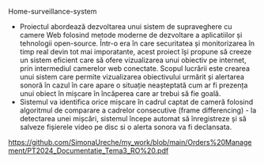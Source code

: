 Home-surveillance-system
- Proiectul abordează dezvoltarea unui sistem de supraveghere cu camere Web folosind metode moderne de dezvoltare a aplicatiilor și tehnologii open-source. Într-o era în care securitatea și monitorizarea în timp real devin tot mai imporatante, acest proiect își propune să creeze un sistem eficient care să ofere vizualizarea unui obiectiv pe internet, prin intermediul camerelor web conectate. Scopul lucrării este crearea unui sistem care permite vizualizarea obiectivului urmărit și alertarea sonoră în cazul în care apare o situație neașteptată cum ar fi prezența unui obiect în mișcare în încăperea care ar trebui să fie goală.
- Sistemul va identifica orice mișcare în cadrul captat de cameră folosind algoritmul de comparare a cadrelor consecutive (frame differencing) - la detectarea unei mișcări, sistemul începe automat să înregistreze și să salveze fișierele video pe disc si o alerta sonora va fi declansata.

https://github.com/SimonaUreche/my_work/blob/main/Orders%20Management/PT2024_Documentatie_Tema3_RO%20.pdf
